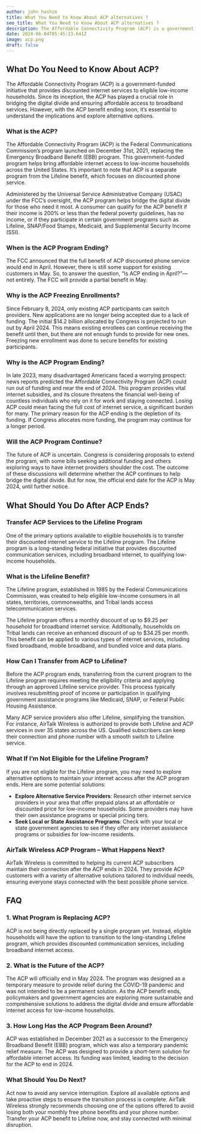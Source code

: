 ```yaml
---
author: john hashim
title: What You Need to Know About ACP alternatives ?
seo_title: What You Need to Know About ACP alternatives ?
description: The Affordable Connectivity Program (ACP) is a government-funded initiative that provides discounted internet services to eligible low-income households.
date: 2024-06-04T05:45:23.641Z
image: acp.png
draft: false
---
```


## What Do You Need to Know About ACP?

The Affordable Connectivity Program (ACP) is a government-funded initiative that provides discounted internet services to eligible low-income households. Since its inception, the ACP has played a crucial role in bridging the digital divide and ensuring affordable access to broadband services. However, with the ACP benefit ending soon, it’s essential to understand the implications and explore alternative options.

### What is the ACP?
The Affordable Connectivity Program (ACP) is the Federal Communications Commission’s program launched on December 31st, 2021, replacing the Emergency Broadband Benefit (EBB) program. This government-funded program helps bring affordable internet access to low-income households across the United States. It’s important to note that ACP is a separate program from the Lifeline benefit, which focuses on discounted phone service.

Administered by the Universal Service Administrative Company (USAC) under the FCC’s oversight, the ACP program helps bridge the digital divide for those who need it most. A consumer can qualify for the ACP benefit if their income is 200% or less than the federal poverty guidelines, has no income, or if they participate in certain government programs such as Lifeline, SNAP/Food Stamps, Medicaid, and Supplemental Security Income (SSI).

### When is the ACP Program Ending?
The FCC announced that the full benefit of ACP discounted phone service would end in April. However, there is still some support for existing customers in May. So, to answer the question, “Is ACP ending in April?”—not entirely. The FCC will provide a partial benefit in May.

### Why is the ACP Freezing Enrollments?
Since February 8, 2024, only existing ACP participants can switch providers. New applications are no longer being accepted due to a lack of funding. The initial $14.2 billion allocated by Congress is projected to run out by April 2024. This means existing enrollees can continue receiving the benefit until then, but there are not enough funds to provide for new ones. Freezing new enrollment was done to secure benefits for existing participants.

### Why is the ACP Program Ending?
In late 2023, many disadvantaged Americans faced a worrying prospect: news reports predicted the Affordable Connectivity Program (ACP) could run out of funding and near the end of 2024. This program provides vital internet subsidies, and its closure threatens the financial well-being of countless individuals who rely on it for work and staying connected. Losing ACP could mean facing the full cost of internet service, a significant burden for many. The primary reason for the ACP ending is the depletion of its funding. If Congress allocates more funding, the program may continue for a longer period.

### Will the ACP Program Continue?
The future of ACP is uncertain. Congress is considering proposals to extend the program, with some bills seeking additional funding and others exploring ways to have internet providers shoulder the cost. The outcome of these discussions will determine whether the ACP continues to help bridge the digital divide. But for now, the official end date for the ACP is May 2024, until further notice.

## What Should You Do After ACP Ends?

### Transfer ACP Services to the Lifeline Program
One of the primary options available to eligible households is to transfer their discounted internet service to the Lifeline program. The Lifeline program is a long-standing federal initiative that provides discounted communication services, including broadband internet, to qualifying low-income households.

### What is the Lifeline Benefit?
The Lifeline program, established in 1985 by the Federal Communications Commission, was created to help eligible low-income consumers in all states, territories, commonwealths, and Tribal lands access telecommunication services.

The Lifeline program offers a monthly discount of up to $9.25 per household for broadband internet service. Additionally, households on Tribal lands can receive an enhanced discount of up to $34.25 per month. This benefit can be applied to various types of internet services, including fixed broadband, mobile broadband, and bundled voice and data plans.

### How Can I Transfer from ACP to Lifeline?
Before the ACP program ends, transferring from the current program to the Lifeline program requires meeting the eligibility criteria and applying through an approved Lifeline service provider. This process typically involves resubmitting proof of income or participation in qualifying government assistance programs like Medicaid, SNAP, or Federal Public Housing Assistance.

Many ACP service providers also offer Lifeline, simplifying the transition. For instance, AirTalk Wireless is authorized to provide both Lifeline and ACP services in over 35 states across the US. Qualified subscribers can keep their connection and phone number with a smooth switch to Lifeline service.

### What If I’m Not Eligible for the Lifeline Program?
If you are not eligible for the Lifeline program, you may need to explore alternative options to maintain your internet access after the ACP program ends. Here are some potential solutions:
- **Explore Alternative Service Providers**: Research other internet service providers in your area that offer prepaid plans at an affordable or discounted price for low-income households. Some providers may have their own assistance programs or special pricing tiers.
- **Seek Local or State Assistance Programs**: Check with your local or state government agencies to see if they offer any internet assistance programs or subsidies for low-income residents.

### AirTalk Wireless ACP Program – What Happens Next?
AirTalk Wireless is committed to helping its current ACP subscribers maintain their connection after the ACP ends in 2024. They provide ACP customers with a variety of alternative solutions tailored to individual needs, ensuring everyone stays connected with the best possible phone service.

## FAQ

### 1. What Program is Replacing ACP?
ACP is not being directly replaced by a single program yet. Instead, eligible households will have the option to transition to the long-standing Lifeline program, which provides discounted communication services, including broadband internet access.

### 2. What is the Future of the ACP?
The ACP will officially end in May 2024. The program was designed as a temporary measure to provide relief during the COVID-19 pandemic and was not intended to be a permanent solution. As the ACP benefit ends, policymakers and government agencies are exploring more sustainable and comprehensive solutions to address the digital divide and ensure affordable internet access for low-income households.

### 3. How Long Has the ACP Program Been Around?
ACP was established in December 2021 as a successor to the Emergency Broadband Benefit (EBB) program, which was also a temporary pandemic relief measure. The ACP was designed to provide a short-term solution for affordable internet access. Its funding was limited, leading to the decision for the ACP to end in 2024.

### What Should You Do Next?
Act now to avoid any service interruption. Explore all available options and take proactive steps to ensure the transition process is complete. AirTalk Wireless strongly recommends choosing one of the options offered to avoid losing both your monthly free phone benefits and your phone number. Transfer your ACP benefit to Lifeline now, and stay connected with minimal disruption.